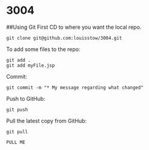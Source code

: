 3004
====

##Using Git
First CD to where you want the local repo.

    git clone git@github.com:louisstow/3004.git
	
To add some files to the repo:

    git add .
	git add myFile.jsp
	
Commit:

    git commit -m "* My message regarding what changed"
	
Push to GitHub:

    git push
	
Pull the latest copy from GitHub:

	git pull
    
    PULL ME